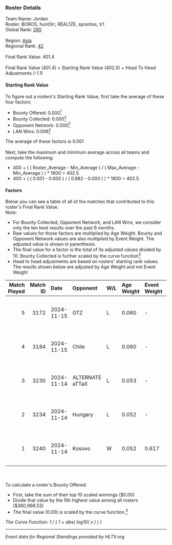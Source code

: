 ### Roster Details<br />
Team Name: Jordan<br />
Roster: BOROS, hunt3rr, REAL1ZE, sprantos, tr1<br />
Global Rank: [290](../../standings_global_2025_05_05.md)<br />
<br />
Region: [Asia]( ../../standings_asia_2025_05_05.md)<br />
Regional Rank: [42]( ../../standings_asia_2025_05_05.md)<br />
<br />
Final Rank Value:  401.4<br />
<br />
Final Rank Value (401.4) = Starting Rank Value (402.5) + Head To Head Adjustments (-1.1)<br />

#### Starting Rank Value<br />
To figure out a rosters's Starting Rank Value, first take the average of these four factors:<br />
- Bounty Offered: 0.000[<sup>1</sup>](#table2)
- Bounty Collected: 0.000[<sup>2</sup>](#table1)
- Opponent Network: 0.000[<sup>2</sup>](#table1)
- LAN Wins: 0.006[<sup>2</sup>](#table1)

The average of these factors is 0.001<br />
<br />
Next, take the maximum and minimum average across all teams and compute the following:<br />
- 400 + ( ( Roster_Average - Min_Average ) / ( Max_Average - Min_Average ) ) * 1600 = 402.5
- 400 + ( ( 0.001 - 0.000 ) / ( 0.882 - 0.000 ) ) * 1600 = 402.5


#### Factors<br />
Below you can see a table of all of the matches that contributed to this roster's Final Rank Value.<br />
Note:<br />

- For Bounty Collected, Opponent Network, and LAN Wins, we consider only the ten best results over the past 6 months.
- Raw values for those factors are multiplied by Age Weight. Bounty and Opponent Network values are also multiplied by Event Weight. The adjusted value is shown in parenthesis.
- The final value for a factor is the total of its adjusted values divided by 10. Bounty Collected is further scaled by the curve function[<sup>3</sup>](#curveFunction)
- Head to head adjustments are based on rosters' starting rank values. The results shown below are adjusted by Age Weight and not Event Weight
<span id="table1"></span><br />


| Match Played | Match ID | Date       | Opponent        | W/L | Age Weight | Event Weight | Bounty Collected | Opponent Network | LAN Wins  | H2H Adj. | Roster                                 |
| -: | -: | :- | :- | :- | :- | :- | :- | :- | :- | -: | :- |
|            5 |     3172 | 2024-11-15 | GTZ             | L   | 0.060      | -            | -                | -                | -         |    -0.13 | BOROS, hunt3rr, REAL1ZE, sprantos, tr1 |
|            4 |     3184 | 2024-11-15 | Chile           | L   | 0.060      | -            | -                | -                | -         |    -0.93 | BOROS, hunt3rr, REAL1ZE, sprantos, tr1 |
|            3 |     3230 | 2024-11-14 | ALTERNATE aTTaX | L   | 0.053      | -            | -                | -                | -         |    -0.35 | BOROS, hunt3rr, REAL1ZE, sprantos, tr1 |
|            2 |     3234 | 2024-11-14 | Hungary         | L   | 0.052      | -            | -                | -                | -         |    -0.50 | BOROS, hunt3rr, REAL1ZE, sprantos, tr1 |
|            1 |     3240 | 2024-11-14 | Kosovo          | W   | 0.052      | 0.617        | 0.000 (0.000)    | 0.000 (0.000)    | 1 (0.052) |     0.81 | BOROS, hunt3rr, REAL1ZE, sprantos, tr1 |

<br />
<span id="table2"></span><br />
To calculate a roster's Bounty Offered:<br />

- First, take the sum of their top 10 scaled winnings ($0.00)
- Divide that value by the 5th highest value among all rosters ($360,998.53)
- The final value (0.00) is scaled by the curve function.[<sup>3</sup>](#curveFunction)

<span id="curveFunction"></span>_The Curve Function: 1 / ( 1 + abs( log10( x ) ) )_<br />

---
_Event data for Regional Standings provided by HLTV.org_<br />
